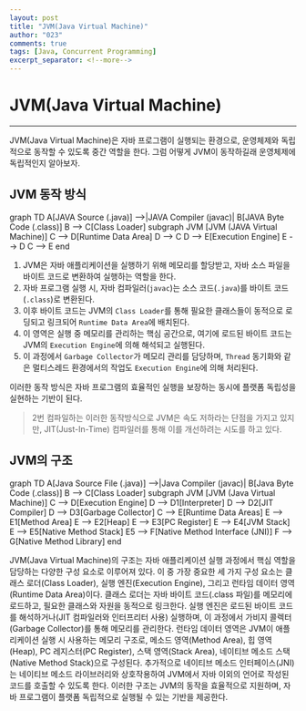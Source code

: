 ```yaml
---
layout: post
title: "JVM(Java Virtual Machine)"
author: "023"
comments: true
tags: [Java, Concurrent Programming]
excerpt_separator: <!--more-->
---
```


# JVM(Java Virtual Machine)

<hr>

JVM(Java Virtual Machine)은 자바 프로그램이 실행되는 환경으로, 운영체제와 독립적으로 동작할 수 있도록 중간 역할을 한다. 
그럼 어떻게 JVM이 동작하길래 운영체제에 독립적인지 알아보자.

## JVM 동작 방식

<div class="mermaid"> 
graph TD
    A[JAVA Source (.java)] -->|JAVA Compiler (javac)| B[JAVA Byte Code (.class)]
    B --> C[Class Loader]
    subgraph JVM [JVM (JAVA Virtual Machine)]
        C --> D[Runtime Data Area]
        D --> C
        D --> E[Execution Engine]
        E --> D
        C --> E
    end
</div>

1. JVM은 자바 애플리케이션을 실행하기 위해 메모리를 할당받고, 자바 소스 파일을 바이트 코드로 변환하여 실행하는 역할을 한다. 
2. 자바 프로그램 실행 시, 자바 컴파일러(`javac`)는 소스 코드(`.java`)를 바이트 코드(`.class`)로 변환된다.
3. 이후 바이트 코드는 JVM의 `Class Loader`를 통해 필요한 클래스들이 동적으로 로딩되고 링크되어 `Runtime Data Area`에 배치된다. 
4. 이 영역은 실행 중 메모리를 관리하는 핵심 공간으로, 여기에 로드된 바이트 코드는 JVM의 `Execution Engine`에 의해 해석되고 실행된다. 
5. 이 과정에서 `Garbage Collector`가 메모리 관리를 담당하며, `Thread` 동기화와 같은 멀티스레드 환경에서의 작업도 `Execution Engine`에 의해 처리된다. 

이러한 동작 방식은 자바 프로그램의 효율적인 실행을 보장하는 동시에 플랫폼 독립성을 실현하는 기반이 된다.
> 2번 컴파일하는 이러한 동작방식으로 JVM은 속도 저하라는 단점을 가지고 있지만, JIT(Just-In-Time) 컴파일러를 통해 이를 개선하려는 시도를 하고 있다. 

## JVM의 구조

<div class="mermaid"> 
graph TD
A[Java Source File (.java)] -->|Java Compiler (javac)| B[Java Byte Code (.class)]
B --> C[Class Loader]
    subgraph JVM [JVM (Java Virtual Machine)]
        C --> D[Execution Engine]
        D --> D1[Interpreter]
        D --> D2[JIT Compiler]
        D --> D3[Garbage Collector]
        C --> E[Runtime Data Areas]
        E --> E1[Method Area]
        E --> E2[Heap]
        E --> E3[PC Register]
        E --> E4[JVM Stack]
        E --> E5[Native Method Stack] 
        E5 --> F[Native Method Interface (JNI)]
        F --> G[Native Method Library]
    end
</div>

JVM(Java Virtual Machine)의 구조는 자바 애플리케이션 실행 과정에서 핵심 역할을 담당하는 다양한 구성 요소로 이루어져 있다. 
이 중 가장 중요한 세 가지 구성 요소는 클래스 로더(Class Loader), 실행 엔진(Execution Engine), 그리고 런타임 데이터 영역(Runtime Data Area)이다. 
클래스 로더는 자바 바이트 코드(.class 파일)를 메모리에 로드하고, 필요한 클래스와 자원을 동적으로 링크한다. 
실행 엔진은 로드된 바이트 코드를 해석하거나(JIT 컴파일러와 인터프리터 사용) 실행하며, 이 과정에서 가비지 콜렉터(Garbage Collector)를 통해 메모리를 관리한다. 
런타임 데이터 영역은 JVM이 애플리케이션 실행 시 사용하는 메모리 구조로, 메소드 영역(Method Area), 힙 영역(Heap), PC 레지스터(PC Register), 스택 영역(Stack Area), 네이티브 메소드 스택(Native Method Stack)으로 구성된다. 
추가적으로 네이티브 메소드 인터페이스(JNI)는 네이티브 메소드 라이브러리와 상호작용하여 JVM에서 자바 이외의 언어로 작성된 코드를 호출할 수 있도록 한다. 
이러한 구조는 JVM의 동작을 효율적으로 지원하며, 자바 프로그램이 플랫폼 독립적으로 실행될 수 있는 기반을 제공한다.
